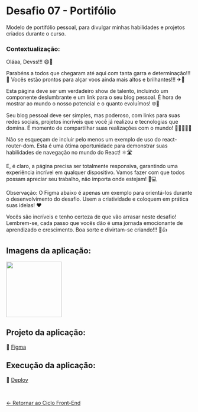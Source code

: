 # Desafio 07 - Portifólio

Modelo de portifólio pessoal, para divulgar minhas habilidades e projetos criados durante o curso.

### Contextualização:

Oláaa, Devss!!! 😄🎉

Parabéns a todos que chegaram até aqui com tanta garra e determinação!!! 🌟
Vocês estão prontos para alçar voos ainda mais altos e brilhantes!!! ✈🚀

Esta página deve ser um verdadeiro show de talento, incluindo um componente deslumbrante e um link para o seu blog pessoal. É hora de mostrar ao mundo o nosso potencial e o quanto evoluímos! 🌐🔗

Seu blog pessoal deve ser simples, mas poderoso, com links para suas redes sociais, projetos incríveis que você já realizou e tecnologias que domina. É momento de compartilhar suas realizações com o mundo! 💪👩‍💻👨‍💻

Não se esqueçam de incluir pelo menos um exemplo de uso do react-router-dom. Esta é uma ótima oportunidade para demonstrar suas habilidades de navegação no mundo do React! ⚛🛣

E, é claro, a página precisa ser totalmente responsiva, garantindo uma experiência incrível em qualquer dispositivo. Vamos fazer com que todos possam apreciar seu trabalho, não importa onde estejam! 📱💻

Observação: O Figma abaixo é apenas um exemplo para orientá-los durante o desenvolvimento do desafio. Usem a criatividade e coloquem em prática suas ideias! ❤

Vocês são incríveis e tenho certeza de que vão arrasar neste desafio! Lembrem-se, cada passo que vocês dão é uma jornada emocionante de aprendizado e crescimento. Boa sorte e divirtam-se criando!!! 🌈👍 

## Imagens da aplicação:
<div align="left">
 <img src="https://i.imgur.com/NcQ16l6.png" height="150" />
</div>

## Projeto da aplicação:
📌 [Figma](https://www.figma.com/design/E0eIc0ePId9HcvXDU7t3pJ/Untitled-(Copy)?node-id=0-1&p=f&t=Nw98EW3dMjDKfOlv-0)

## Execução da aplicação:
📌 [Deploy]()

 <br>
 
[<- Retornar ao Ciclo Front-End](https://github.com/GilvanPOliveira/VaiNaWeb/tree/main/CicloFrontEnd)

